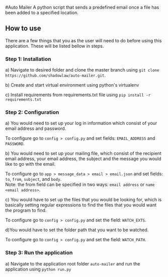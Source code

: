 #Auto Mailer
A python script that sends a predefined email once a file has been added to a specified location.

## How to use
There are a few things that you as the user will need to do before using this application.
These will be listed bellow in steps.  

### Step 1: Installation
a) Navigate to desired folder and clone the master branch using `git clone https://github.com/shadowlaw/auto-mailer.git`.   

b) Create and start virtual environment using python's virtualenv

c) Install requirements from requirements.txt file using `pip install -r requirements.txt` 

### Step 2: Configuration
a) You would need to set up your log in information which consist of your
email address and password. 

To configure go to `config > config.py` and set fields: `EMAIL_ADDRESS` and `PASSWORD`.

b) You would need to set up your mailing file, which consist of the recipient
email address, your email address, the subject and the message you would like
to go with the email.

To configure go to `app > message_data > email > email.json` and set 
fields: `to`, `from`, `subject`, and `body`.  
Note: the from field can be specified in two ways: `email address` or `name <email address>`.

c) You would have to set up the files that you would be looking for, which
is basically setting regular expressions to find the files that you would
want the program to find.

To configure go to `config > config.py` and set the field: `WATCH_EXTS`.

d)You would have to set the folder path that you want to be watched.

To configure go to `config > config.py` and set the field: `WATCH_PATH`.  

### Step 3: Run the application
a) Navigate to the application root folder `auto-mailer` and run the application using `python run.py`
